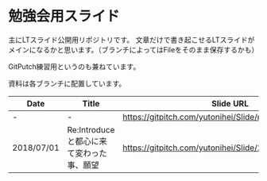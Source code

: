 # 勉強会用スライド

主にLTスライド公開用リポジトリです。
文章だけで書き起こせるLTスライドがメインになるかと思います。（ブランチによってはFileをそのまま保存するかも）

GitPutch練習用というのも兼ねています。

資料は各ブランチに配置しています。

|Date|Title|Slide URL|
|-|-|-|
|-|-|https://gitpitch.com/yutonihei/Slide/master |
|2018/07/01|Re:Introduceと都心に来て変わった事、願望|https://gitpitch.com/yutonihei/Slide/20180701_kizokukai|
